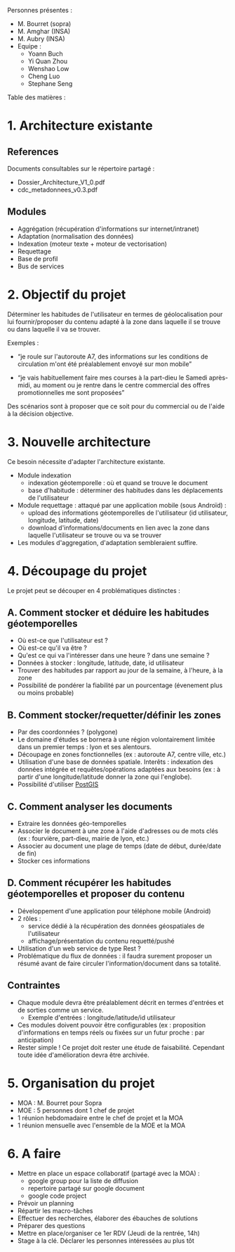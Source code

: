 Personnes présentes :
  * M. Bourret (sopra)
  * M. Amghar (INSA)
  * M. Aubry (INSA)
  * Equipe :
    * Yoann Buch
    * Yi Quan Zhou
    * Wenshao Low
    * Cheng Luo
    * Stephane Seng

Table des matières :



# 1. Architecture existante #

## References ##

Documents consultables sur le répertoire partagé :
  * Dossier\_Architecture\_V1\_0.pdf
  * cdc\_metadonnees\_v0.3.pdf

## Modules ##

  * Aggrégation (récupération d'informations sur internet/intranet)
  * Adaptation (normalisation des données)
  * Indexation (moteur texte + moteur de vectorisation)
  * Requettage
  * Base de profil
  * Bus de services

# 2. Objectif du projet #

Déterminer les habitudes de l'utilisateur en termes de géolocalisation pour lui fournir/proposer du contenu adapté à la zone dans laquelle il se trouve ou dans laquelle il va se trouver.

Exemples :

  * “je roule sur l'autoroute A7, des informations sur les conditions de circulation m'ont été préalablement envoyé sur mon mobile”

  * “je vais habituellement faire mes courses à la part-dieu le Samedi après-midi, au moment ou je rentre dans le centre commercial des offres promotionnelles me sont proposées”

Des scénarios sont à proposer que ce soit pour du commercial ou de l'aide à la décision objective.

# 3. Nouvelle architecture #

Ce besoin nécessite d'adapter l'architecture existante.

  * Module indexation
    * indexation géotemporelle : où  et quand se trouve le document
    * base d'habitude : déterminer des habitudes dans les déplacements de l'utilisateur
  * Module requettage : attaqué par une application mobile (sous Androïd) :
    * upload des informations géotemporelles de l'utilisateur (id utilisateur, longitude, latitude, date)
    * download d'informations/documents en lien avec la zone dans laquelle l'utilisateur se trouve ou va se trouver
  * Les modules d'aggregation, d'adaptation sembleraient suffire.


# 4. Découpage du projet #

Le projet peut se découper en 4 problématiques distinctes :

## A. Comment stocker et déduire les habitudes géotemporelles ##

  * Où est-ce que l'utilisateur est ?
  * Où est-ce qu'il va être ?
  * Qu'est ce qui va l'intéresser dans une heure ? dans une semaine ?
  * Données à stocker : longitude, latitude, date, id utilisateur
  * Trouver des habitudes par rapport au jour de la semaine, à l'heure, à la zone
  * Possibilité de pondérer la fiabilité par un pourcentage (évenement plus ou moins probable)

## B. Comment stocker/requetter/définir les zones ##

  * Par des coordonnées ? (polygone)
  * Le domaine d'études se bornera à une région volontairement limitée dans un premier temps : lyon et ses alentours.
  * Découpage en zones fonctionnelles (ex : autoroute A7, centre ville, etc.)
  * Utilisation d'une base de données spatiale. Interêts : indexation des données intégrée et requêtes/opérations adaptées aux besoins (ex : à partir d'une longitude/latitude donner la zone qui l'englobe).
  * Possibilité d'utiliser [PostGIS](http://postgis.refractions.net/)

## C. Comment analyser les documents ##

  * Extraire les données géo-temporelles
  * Associer le document à une zone à l'aide d'adresses ou de mots clés (ex : fourvière, part-dieu, mairie de lyon, etc.)
  * Associer au document une plage de temps (date de début, durée/date de fin)
  * Stocker ces informations

## D. Comment récupérer les habitudes géotemporelles et proposer du contenu ##

  * Développement d'une application pour téléphone mobile (Android)
  * 2 rôles :
    * service dédié à la récupération des données géospatiales de l'utilisateur
    * affichage/présentation du contenu requetté/pushé
  * Utilisation d'un web service de type Rest ?
  * Problématique du flux de données : il faudra surement proposer un résumé avant de faire circuler l'information/document dans sa totalité.

## Contraintes ##

  * Chaque module devra être préalablement décrit en termes d'entrées et de sorties comme un service.
    * Exemple d'entrées : longitude/latitude/id utilisateur
  * Ces modules doivent pouvoir être configurables (ex : proposition d'informations en temps réels ou fixées sur un futur proche : par anticipation)
  * Rester simple ! Ce projet doit rester une étude de faisabilité. Cependant toute idée d'amélioration devra être archivée.

# 5. Organisation du projet #

  * MOA : M. Bourret pour Sopra
  * MOE : 5 personnes dont 1 chef de projet
  * 1 réunion hebdomadaire entre le chef de projet et la MOA
  * 1 réunion mensuelle avec l'ensemble de la MOE et la MOA

# 6. A faire #

  * Mettre en place un espace collaboratif (partagé avec la MOA) :
    * google group pour la liste de diffusion
    * repertoire partagé sur google document
    * google code project
  * Prévoir un planning
  * Répartir les macro-tâches
  * Effectuer des recherches, élaborer des ébauches de solutions
  * Préparer des questions
  * Mettre en place/organiser ce 1er RDV (Jeudi de la rentrée, 14h)
  * Stage à la clé. Déclarer les personnes intéressées au plus tôt